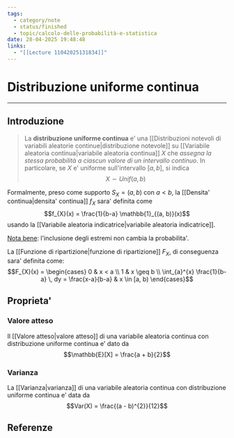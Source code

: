 ```yaml
---
tags:
  - category/note
  - status/finished
  - topic/calcolo-delle-probabilità-e-statistica
date: 28-04-2025 19:48:48
links:
  - "[[Lecture 11042025131834]]"
---
```

# Distribuzione uniforme continua
---
## Introduzione
> La **distribuzione uniforme continua** e' una [[Distribuzioni notevoli di variabili aleatorie continue|distribuzione notevole]] su [[Variabile aleatoria continua|variabile aleatoria continua]] $X$ che _assegna la stessa probabilità a ciascun valore di un intervallo continuo_. In particolare, se $X$ e' uniforme sull'intervallo $[a, b]$, si indica
> $$X \sim Unif(a, b)$$

Formalmente, preso come supporto $S_{X} = (a, b)$ con $a < b$, la [[Densita' continua|densita' continua]] $f_{X}$ sara' definita come
$$f_{X}(x) = \frac{1}{b-a} \mathbb{1}_{(a, b)}(x)$$
usando la [[Variabile aleatoria indicatrice|variabile aleatoria indicatrice]].

<u>Nota bene</u>: l'inclusione degli estremi non cambia la probabilita'.

La [[Funzione di ripartizione|funzione di ripartizione]] $F_{X}$, di conseguenza sara' definita come:
$$F_{X}(x) = \begin{cases} 0 & x < a \\ 1 & x \geq b \\ \int_{a}^{x} \frac{1}{b-a} \, dy = \frac{x-a}{b-a} & x \in [a, b) \end{cases}$$

## Proprieta'
### Valore atteso
Il [[Valore atteso|valore atteso]] di una variabile aleatoria continua con distribuzione uniforme continua e' dato da
$$\mathbb{E}[X] = \frac{a + b}{2}$$

### Varianza
La [[Varianza|varianza]] di una variabile aleatoria continua con distribuzione uniforme continua e' data da
$$Var(X) = \frac{(a - b)^{2}}{12}$$

## Referenze